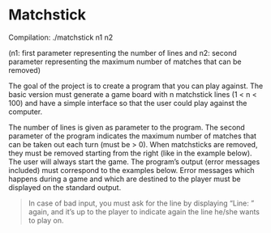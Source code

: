 # Matchstick

<p>Compilation: ./matchstick n1 n2 </p> <p>(n1: first parameter representing the number of lines 
and n2: second parameter representing the maximum number of matches that can be removed) </p>

<p>The goal of the project is to create a program that you can play against.
The basic version must generate a game board with n matchstick lines (1 < n < 100) and have a simple interface so that the user could play against the computer.</p>

The number of lines is given as parameter to the program.
The second parameter of the program indicates the maximum number of matches that can be taken out
each turn (must be > 0).
When matchsticks are removed, they must be removed starting from the right (like in the example below).
The user will always start the game.
The program’s output (error messages included) must correspond to the examples below. Error messages
which happens during a game and which are destined to the player must be displayed on the standard
output.
>In case of bad input, you must ask for the line by displaying “Line: ” again, and it’s up to the player to indicate
again the line he/she wants to play on.


